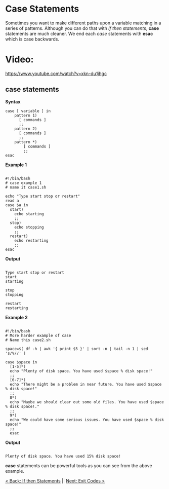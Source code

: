 # Case Statements

Sometimes you want to make different paths upon a variable matching in a series of patterns. Although you can do that with *if then statements*, **case** statements are much cleaner. We end each *case* statements with **esac** which is case backwards.

# Video:

https://www.youtube.com/watch?v=xkn-du1jhgc

## case statements

**Syntax**

```
case [ variable ] in
    pattern 1)
      [ commands ]
      ;;
    pattern 2)
      [ commands ]
      ;;
    pattern *)
        [ commands ]
        ;;
esac

```

**Example 1**

```

#!/bin/bash
# case example 1
# name it case1.sh

echo "Type start stop or restart"
read a
case $a in
  start)
    echo starting
    ;;
  stop)
    echo stopping
    ;;
  restart)
    echo restarting
    ;;
esac     

```

**Output**


```

Type start stop or restart
start
starting

stop
stopping

restart
restarting
```

**Example 2**

```

#!/bin/bash
# More harder example of case
# Name this case2.sh

space=$( df -h | awk '{ print $5 }' | sort -n | tail -n 1 | sed 's/%//' )

case $space in
  [1-5]*)
  echo "Plenty of disk space. You have used $space % disk space!"
  ;;
  [6-7]*)
  echo "There might be a problem in near future. You have used $space % disk space!"
  ;;
  8*)
  echo "Maybe we should clear out some old files. You have used $space % disk space!."
  ;;
  9*)
  echo "We could have some serious issues. You have used $space % disk space!"
  ;;
  esac

```

**Output**

```

Plenty of disk space. You have used 15% disk space!

```
**case** statements can be powerful tools as you can see from the above example.


[< Back: If then Statements](https://sxcdennis.github.io/basic-shell-scripting/If%20then%20Statements "If then Statements") || [Next: Exit Codes >](https://sxcdennis.github.io/basic-shell-scripting/Exit%20codes "Exit Codes")
